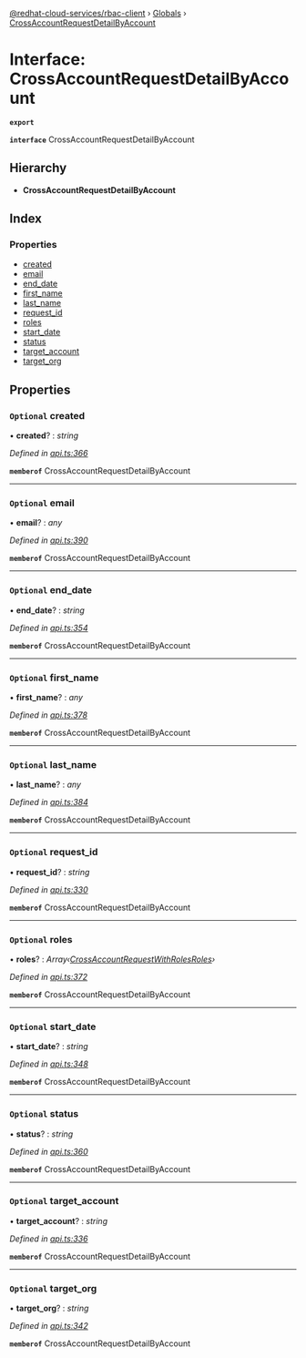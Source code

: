 [@redhat-cloud-services/rbac-client](../README.md) › [Globals](../globals.md) › [CrossAccountRequestDetailByAccount](crossaccountrequestdetailbyaccount.md)

# Interface: CrossAccountRequestDetailByAccount

**`export`** 

**`interface`** CrossAccountRequestDetailByAccount

## Hierarchy

* **CrossAccountRequestDetailByAccount**

## Index

### Properties

* [created](crossaccountrequestdetailbyaccount.md#optional-created)
* [email](crossaccountrequestdetailbyaccount.md#optional-email)
* [end_date](crossaccountrequestdetailbyaccount.md#optional-end_date)
* [first_name](crossaccountrequestdetailbyaccount.md#optional-first_name)
* [last_name](crossaccountrequestdetailbyaccount.md#optional-last_name)
* [request_id](crossaccountrequestdetailbyaccount.md#optional-request_id)
* [roles](crossaccountrequestdetailbyaccount.md#optional-roles)
* [start_date](crossaccountrequestdetailbyaccount.md#optional-start_date)
* [status](crossaccountrequestdetailbyaccount.md#optional-status)
* [target_account](crossaccountrequestdetailbyaccount.md#optional-target_account)
* [target_org](crossaccountrequestdetailbyaccount.md#optional-target_org)

## Properties

### `Optional` created

• **created**? : *string*

*Defined in [api.ts:366](https://github.com/RedHatInsights/javascript-clients/blob/master/packages/rbac/api.ts#L366)*

**`memberof`** CrossAccountRequestDetailByAccount

___

### `Optional` email

• **email**? : *any*

*Defined in [api.ts:390](https://github.com/RedHatInsights/javascript-clients/blob/master/packages/rbac/api.ts#L390)*

**`memberof`** CrossAccountRequestDetailByAccount

___

### `Optional` end_date

• **end_date**? : *string*

*Defined in [api.ts:354](https://github.com/RedHatInsights/javascript-clients/blob/master/packages/rbac/api.ts#L354)*

**`memberof`** CrossAccountRequestDetailByAccount

___

### `Optional` first_name

• **first_name**? : *any*

*Defined in [api.ts:378](https://github.com/RedHatInsights/javascript-clients/blob/master/packages/rbac/api.ts#L378)*

**`memberof`** CrossAccountRequestDetailByAccount

___

### `Optional` last_name

• **last_name**? : *any*

*Defined in [api.ts:384](https://github.com/RedHatInsights/javascript-clients/blob/master/packages/rbac/api.ts#L384)*

**`memberof`** CrossAccountRequestDetailByAccount

___

### `Optional` request_id

• **request_id**? : *string*

*Defined in [api.ts:330](https://github.com/RedHatInsights/javascript-clients/blob/master/packages/rbac/api.ts#L330)*

**`memberof`** CrossAccountRequestDetailByAccount

___

### `Optional` roles

• **roles**? : *Array‹[CrossAccountRequestWithRolesRoles](crossaccountrequestwithrolesroles.md)›*

*Defined in [api.ts:372](https://github.com/RedHatInsights/javascript-clients/blob/master/packages/rbac/api.ts#L372)*

**`memberof`** CrossAccountRequestDetailByAccount

___

### `Optional` start_date

• **start_date**? : *string*

*Defined in [api.ts:348](https://github.com/RedHatInsights/javascript-clients/blob/master/packages/rbac/api.ts#L348)*

**`memberof`** CrossAccountRequestDetailByAccount

___

### `Optional` status

• **status**? : *string*

*Defined in [api.ts:360](https://github.com/RedHatInsights/javascript-clients/blob/master/packages/rbac/api.ts#L360)*

**`memberof`** CrossAccountRequestDetailByAccount

___

### `Optional` target_account

• **target_account**? : *string*

*Defined in [api.ts:336](https://github.com/RedHatInsights/javascript-clients/blob/master/packages/rbac/api.ts#L336)*

**`memberof`** CrossAccountRequestDetailByAccount

___

### `Optional` target_org

• **target_org**? : *string*

*Defined in [api.ts:342](https://github.com/RedHatInsights/javascript-clients/blob/master/packages/rbac/api.ts#L342)*

**`memberof`** CrossAccountRequestDetailByAccount
